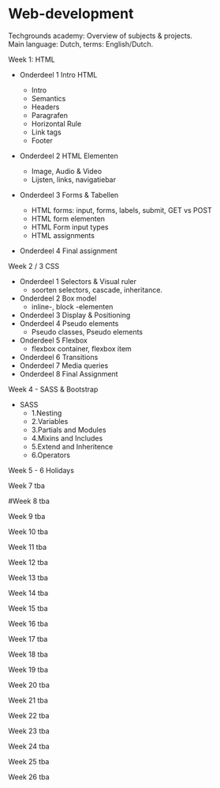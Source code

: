 # Web-development
Techgrounds academy: Overview of subjects & projects.
<br>Main language: Dutch, terms: English/Dutch.

Week 1: HTML
* Onderdeel 1 Intro HTML
    - Intro
    - Semantics
    - Headers
    - Paragrafen
    - Horizontal Rule
    - Link tags
    - Footer

* Onderdeel 2 HTML Elementen
    - Image, Audio & Video
    - Lijsten, links, navigatiebar

 * Onderdeel 3 Forms & Tabellen
    - HTML forms: input, forms, labels, submit, GET vs POST
    - HTML form elementen
    - HTML Form input types
    - HTML assignments

* Onderdeel 4 Final assignment

 Week 2 / 3 CSS
* Onderdeel 1 Selectors & Visual ruler
    - soorten selectors, cascade, inheritance.
* Onderdeel 2 Box model
    - inline-, block -elementen
* Onderdeel 3 Display & Positioning
* Onderdeel 4 Pseudo elements
    - Pseudo classes, Pseudo elements
* Onderdeel 5 Flexbox
    - flexbox container, flexbox item
* Onderdeel 6 Transitions
* Onderdeel 7 Media queries
* Onderdeel 8 Final Assignment

Week 4 - SASS & Bootstrap
* SASS
    - 1.Nesting
    - 2.Variables
    - 3.Partials and Modules
    - 4.Mixins and Includes
    - 5.Extend and Inheritence
    - 6.Operators


Week 5 - 6
Holidays

Week 7
tba

#Week 8
tba

Week 9
tba

Week 10 
tba

Week 11 
tba

Week 12
tba

Week 13 
tba

Week 14 
tba

Week 15
tba

Week 16
tba

Week 17 
tba

Week 18 
tba

Week 19
tba

Week 20 
tba

Week 21 
tba

Week 22 
tba

Week 23
tba

Week 24 
tba

Week 25 
tba

Week 26 
tba